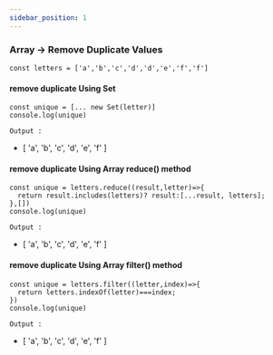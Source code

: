```yaml
---
sidebar_position: 1
---
```


### Array -> Remove Duplicate Values

```
const letters = ['a','b','c','d','d','e','f','f']
```

#### remove duplicate Using Set

```
const unique = [... new Set(letter)]
console.log(unique)

```

`Output :`

- [ 'a', 'b', 'c', 'd', 'e', 'f' ]

#### remove duplicate Using Array reduce() method

```
const unique = letters.reduce((result,letter)=>{
  return result.includes(letters)? result:[...result, letters];
},[])
console.log(unique)
```

`Output :`

- [ 'a', 'b', 'c', 'd', 'e', 'f' ]

#### remove duplicate Using Array filter() method

```
const unique = letters.filter((letter,index)=>{
  return letters.indexOf(letter)===index;
})
console.log(unique)
```

`Output :`

- [ 'a', 'b', 'c', 'd', 'e', 'f' ]
